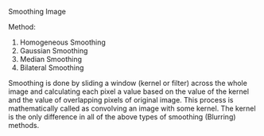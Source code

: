 Smoothing Image

Method: 

1) Homogeneous Smoothing
2) Gaussian Smoothing
3) Median Smoothing
4) Bilateral Smoothing


Smoothing is done by sliding a window (kernel or filter) across the whole image and calculating each pixel a value based on the value of the kernel and the value of overlapping pixels of original image. This process is mathematically called as convolving an image with some kernel. The kernel is the only difference in all of the above types of smoothing (Blurring) methods.

